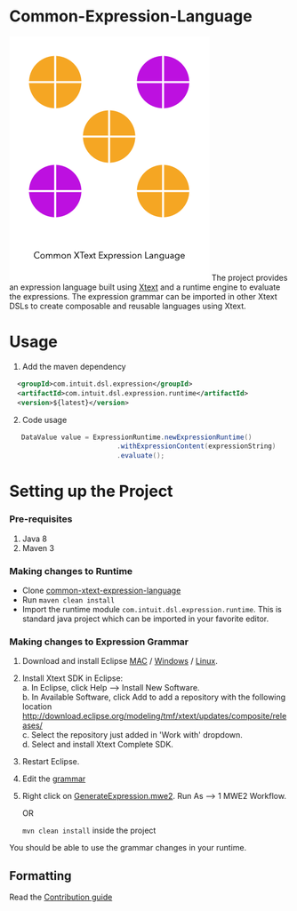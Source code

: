 # Common-Expression-Language
![common-xtext-expression-language logo](./common-xtext-expression-language-logo.png)
The project provides an expression language built using [Xtext](https://www.eclipse.org/Xtext/index.html) and a runtime engine to evaluate the expressions. 
The expression grammar can be imported in other Xtext DSLs to create composable and reusable languages using Xtext. 

# Usage

1. Add the maven dependency
```xml
  <groupId>com.intuit.dsl.expression</groupId>  
  <artifactId>com.intuit.dsl.expression.runtime</artifactId>
  <version>${latest}</version>
```
2. Code usage 

```java 
   DataValue value = ExpressionRuntime.newExpressionRuntime()
                           .withExpressionContent(expressionString)
                           .evaluate();
```

# Setting up the Project 

### Pre-requisites

1. Java 8
2. Maven 3

### Making changes to Runtime

* Clone [common-xtext-expression-language](https://github.com/intuit/common-xtext-expression-language)
* Run `maven clean install`
* Import the runtime module `com.intuit.dsl.expression.runtime`. This is standard java project which can be imported in your 
favorite editor. 

### Making changes to Expression Grammar

1. Download and install Eclipse [MAC](https://www.eclipse.org/downloads/download.php?file=/oomph/epp/2019-03/R/eclipse-inst-mac64.dmg) 
/ [Windows](https://www.eclipse.org/downloads/download.php?file=/oomph/epp/2019-03/R/eclipse-inst-win64.exe)
/ [Linux](https://www.eclipse.org/downloads/download.php?file=/oomph/epp/2019-03/R/eclipse-inst-linux64.tar.gz). 
2. Install Xtext SDK in Eclipse:  
   a. In Eclipse, click Help --> Install New Software.    
   b. In Available Software, click Add to add a repository with the following location 
   http://download.eclipse.org/modeling/tmf/xtext/updates/composite/releases/    
   c. Select the repository just added in 'Work with' dropdown.    
   d. Select and install Xtext Complete SDK. 
3. Restart Eclipse.
4. Edit the [grammar](https://github.com/intuit/common-xtext-expression-language/blob/master/com.intuit.dsl.expression.parent/com.intuit.dsl.expression/src/com/intuit/dsl/Expression.xtext)
5. Right click on [GenerateExpression.mwe2](https://github.com/intuit/common-xtext-expression-language/blob/master/com.intuit.dsl.expression.parent/com.intuit.dsl.expression/src/com/intuit/dsl/GenerateExpression.mwe2). 
Run As --> 1 MWE2 Workflow. 

    OR 

    `mvn clean install` inside the project

You should be able to use the grammar changes in your runtime.

## Formatting
Read the [Contribution guide](./CONTRIBUTING.md)
